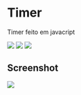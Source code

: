 # Timer
Timer feito em javacript

<p><img src="https://img.shields.io/badge/HTML5-E34F26?style=for-the-badge&logo=html5&logoColor=white"/>
<img src="https://img.shields.io/badge/CSS3-1572B6?style=for-the-badge&logo=css3&logoColor=white"/>
<img src="https://img.shields.io/badge/JavaScript-323330?style=for-the-badge&logo=javascript&logoColor=F7DF1E"/></p>

## Screenshot

<img src="https://uploaddeimagens.com.br/images/003/391/090/original/imagem_2021-08-20_132113.png?1629476476"/>

